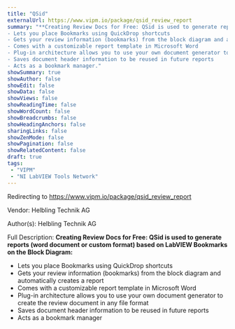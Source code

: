 ```yaml
---
title: "QSid"
externalUrl: https://www.vipm.io/package/qsid_review_report
summary: "**Creating Review Docs for Free: QSid is used to generate reports (word document or custom format) based on LabVIEW Bookmarks on the Block Diagram:**
- Lets you place Bookmarks using QuickDrop shortcuts
- Gets your review information (bookmarks) from the block diagram and automatically creates a report
- Comes with a customizable report template in Microsoft Word
- Plug-in architecture allows you to use your own document generator to create the review document in any file format
- Saves document header information to be reused in future reports
- Acts as a bookmark manager."
showSummary: true
showAuthor: false
showEdit: false
showData: false
showViews: false
showReadingTime: false
showWordCount: false
showBreadcrumbs: false
showHeadingAnchors: false
sharingLinks: false
showZenMode: false
showPagination: false
showRelatedContent: false
draft: true
tags:
 - "VIPM"
 - "NI LabVIEW Tools Network"
---
```


Redirecting to https://www.vipm.io/package/qsid_review_report

Vendor: Helbling Technik AG

Author(s): Helbling Technik AG
 
Full Description:
**Creating Review Docs for Free: QSid is used to generate reports (word document or custom format) based on LabVIEW Bookmarks on the Block Diagram:**
- Lets you place Bookmarks using QuickDrop shortcuts
- Gets your review information (bookmarks) from the block diagram and automatically creates a report
- Comes with a customizable report template in Microsoft Word
- Plug-in architecture allows you to use your own document generator to create the review document in any file format
- Saves document header information to be reused in future reports
- Acts as a bookmark manager
